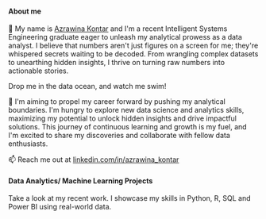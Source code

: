#### About me
👐 My name is [Azrawina Kontar](https://www.linkedin.com/in/azrawina-kontar/) and I'm a recent Intelligent Systems Engineering graduate eager to unleash my analytical prowess as a data analyst. I believe that numbers aren't just figures on a screen for me; they're whispered secrets waiting to be decoded. From wrangling complex datasets to unearthing hidden insights, I thrive on turning raw numbers into actionable stories. 

Drop me in the data ocean, and watch me swim!

🌱 I'm aiming to propel my career forward by pushing my analytical boundaries. I'm hungry to explore new data science and analytics skills, maximizing my potential to unlock hidden insights and drive impactful solutions. This journey of continuous learning and growth is my fuel, and I'm excited to share my discoveries and collaborate with fellow data enthusiasts.


📫 Reach me out at [linkedin.com/in/azrawina_kontar](https://www.linkedin.com/in/azrawina-kontar/)


#### Data Analytics/ Machine Learning Projects
Take a look at my recent work. I showcase my skills in Python, R, SQL and Power BI using real-world data.

















<!---
naak-ktr/naak-ktr is a ✨ special ✨ repository because its `README.md` (this file) appears on your GitHub profile.
You can click the Preview link to take a look at your changes.
--->
